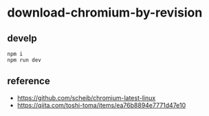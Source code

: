 # download-chromium-by-revision

## develp

```shell
npm i
npm run dev
```

## reference

- https://github.com/scheib/chromium-latest-linux
- https://qiita.com/toshi-toma/items/ea76b8894e7771d47e10
